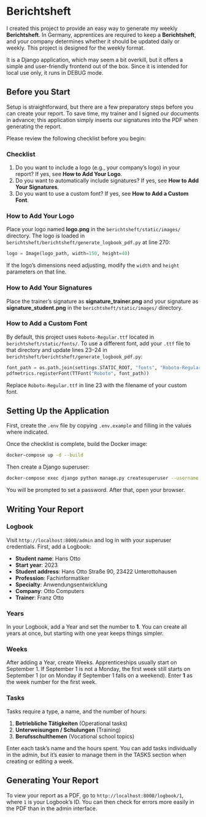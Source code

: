 # Berichtsheft

I created this project to provide an easy way to generate my weekly **Berichtsheft**. In Germany, apprentices are required to keep a **Berichtsheft**, and your company determines whether it should be updated daily or weekly. This project is designed for the weekly format.

It is a Django application, which may seem a bit overkill, but it offers a simple and user-friendly frontend out of the box. Since it is intended for local use only, it runs in DEBUG mode.

## Before you Start

Setup is straightforward, but there are a few preparatory steps before you can create your report. To save time, my trainer and I signed our documents in advance; this application simply inserts our signatures into the PDF when generating the report.

Please review the following checklist before you begin:

### Checklist

1. Do you want to include a logo (e.g., your company’s logo) in your report? If yes, see **How to Add Your Logo**.
2. Do you want to automatically include signatures? If yes, see **How to Add Your Signatures**.
3. Do you want to use a custom font? If yes, see **How to Add a Custom Font**.

### How to Add Your Logo

Place your logo named **logo.png** in the `berichtsheft/static/images/` directory. The logo is loaded in `berichtsheft/berichtsheft/generate_logbook_pdf.py` at line 270:

```python
logo = Image(logo_path, width=150, height=40)
```

If the logo’s dimensions need adjusting, modify the `width` and `height` parameters on that line.

### How to Add Your Signatures

Place the trainer’s signature as **signature_trainer.png** and your signature as **signature_student.png** in the `berichtsheft/static/images/` directory.

### How to Add a Custom Font

By default, this project uses `Roboto-Regular.ttf` located in `berichtsheft/static/fonts/`. To use a different font, add your `.ttf` file to that directory and update lines 23–24 in `berichtsheft/berichtsheft/generate_logbook_pdf.py`:

```python
font_path = os.path.join(settings.STATIC_ROOT, "fonts", "Roboto-Regular.ttf")
pdfmetrics.registerFont(TTFont("Roboto", font_path))
```

Replace `Roboto-Regular.ttf` in line 23 with the filename of your custom font.

## Setting Up the Application

First, create the `.env` file by copying `.env.example` and filling in the values where indicated.

Once the checklist is complete, build the Docker image:

```bash
docker-compose up -d --build
```

Then create a Django superuser:

```bash
docker-compose exec django python manage.py createsuperuser --username <your_username> --email <your_email>
```

You will be prompted to set a password. After that, open your browser.

## Writing Your Report

### Logbook

Visit `http://localhost:8000/admin` and log in with your superuser credentials. First, add a Logbook:

- **Student name**: Hans Otto
- **Start year**: 2023
- **Student address**: Hans Otto Straße 90, 23422 Unterottohausen
- **Profession**: Fachinformatiker
- **Specialty**: Anwendungsentwicklung
- **Company**: Otto Computers
- **Trainer**: Franz Otto

### Years

In your Logbook, add a Year and set the number to **1**. You can create all years at once, but starting with one year keeps things simpler.

### Weeks

After adding a Year, create Weeks. Apprenticeships usually start on September 1. If September 1 is not a Monday, the first week still starts on September 1 (or on Monday if September 1 falls on a weekend). Enter **1** as the week number for the first week.

### Tasks

Tasks require a type, a name, and the number of hours:

1. **Betriebliche Tätigkeiten** (Operational tasks)
2. **Unterweisungen / Schulungen** (Training)
3. **Berufsschulthemen** (Vocational school topics)

Enter each task’s name and the hours spent. You can add tasks individually in the admin, but it’s easier to manage them in the TASKS section when creating or editing a week.

## Generating Your Report

To view your report as a PDF, go to `http://localhost:8000/logbook/1`, where `1` is your Logbook’s ID. You can then check for errors more easily in the PDF than in the admin interface.
